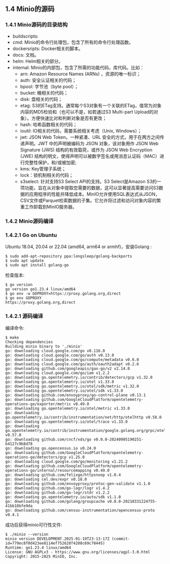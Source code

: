 ## 1.4 Minio的源码

### 1.4.1 Minio源码的目录结构

- buildscripts:
- cmd: Minio的命令行处理包，包含了所有的命令行处理函数。
- dockersripts: Docker相关的脚本。
- docs: 文档。
- helm: Helm相关的部分。
- internal: Minio的内部包，包含了所需的功能代码，库代码。比如：
  - arn: Amazon Resource Names (ARNs) ，资源的唯一标识；
  - auth: 安全认证相关的代码；
  - bpool: 字节池（byte pool）；
  - bucket: 桶相关的代码；
  - disk: 盘相关的代码；
  - etag: S3的ETag支持。通常每个S3对象有一个关联的ETag，值常为对象内容的MD5检验和（也可以不是，如若通过S3 Multi-part Upload的对象）。方便快速比对和判断对象是否有更改；
  - hash: 哈希函数相关的代码；
  - ioutil: IO相关的代码，需要系统相关考虑（Unix, Windows）；
  - jwt: JSON Web Token。一种紧凑、URL 安全的方式，用于在两方之间传递声明。JWT 中的声明被编码为 JSON 对象，该对象用作 JSON Web Signature (JWS) 结构的有效载荷，或作为 JSON Web Encryption (JWE) 结构的明文，使得声明可以被数字签名或用消息认证码（MAC）进行完整性保护，和/或被加密;
  - kms: Key管理子系统；
  - lock：锁机制相关的代码；
  - s3select: 针对支持S3 Select API的支持。S3 Select是Amazon S3的一项功能，旨在从对象中提取您需要的数据，这可以显著提高需要访问S3数据的应用程序的性能并降低成本。MinIO允许使用SQL表达式从JSON，CSV文件或Parquet检索数据的子集。它允许将过滤和访问对象内容的繁重工作卸载到MinIO服务器。

### 1.4.2 Minio源码编译

### 1.4.2.1 Go on Ubuntu

Ubuntu 18.04, 20.04 or 22.04 (amd64, arm64 or armhf)，安装Golang :
```
$ sudo add-apt-repository ppa:longsleep/golang-backports
$ sudo apt update
$ sudo apt install golang-go
```
检查版本:
```
$ go version
go version go1.23.4 linux/amd64
$ go env -w GOPROXY=https://proxy.golang.org,direct
$ go env GOPROXY
https://proxy.golang.org,direct
```

### 1.4.2.1 源码编译
编译命令:
```
$ make
Checking dependencies
Building minio binary to './minio'
go: downloading cloud.google.com/go v0.116.0
go: downloading cloud.google.com/go/auth v0.13.0
go: downloading cloud.google.com/go/compute/metadata v0.6.0
go: downloading cloud.google.com/go/auth/oauth2adapt v0.2.6
go: downloading github.com/googleapis/gax-go/v2 v2.14.0
go: downloading cloud.google.com/go/iam v1.2.2
go: downloading go.opentelemetry.io/contrib/detectors/gcp v1.32.0
go: downloading go.opentelemetry.io/otel v1.33.0
go: downloading go.opentelemetry.io/otel/sdk/metric v1.32.0
go: downloading go.opentelemetry.io/otel/sdk v1.33.0
go: downloading github.com/envoyproxy/go-control-plane v0.13.1
go: downloading github.com/GoogleCloudPlatform/opentelemetry-operations-go/exporter/metric v0.49.0
go: downloading go.opentelemetry.io/otel/metric v1.33.0
go: downloading go.opentelemetry.io/contrib/instrumentation/net/http/otelhttp v0.58.0
go: downloading go.opentelemetry.io/otel/trace v1.33.0
go: downloading go.opentelemetry.io/contrib/instrumentation/google.golang.org/grpc/otelgrpc v0.57.0
go: downloading github.com/cncf/xds/go v0.0.0-20240905190251-b4127c9b8d78
go: downloading go.opencensus.io v0.24.0
go: downloading github.com/GoogleCloudPlatform/opentelemetry-operations-go/detectors/gcp v1.25.0
go: downloading cloud.google.com/go/monitoring v1.21.2
go: downloading github.com/GoogleCloudPlatform/opentelemetry-operations-go/internal/resourcemapping v0.49.0
go: downloading github.com/felixge/httpsnoop v1.0.4
go: downloading cel.dev/expr v0.18.0
go: downloading github.com/envoyproxy/protoc-gen-validate v1.1.0
go: downloading github.com/go-logr/logr v1.4.2
go: downloading github.com/go-logr/stdr v1.2.2
go: downloading go.opentelemetry.io/auto/sdk v1.1.0
go: downloading github.com/golang/groupcache v0.0.0-20210331224755-41bb18bfe9da
go: downloading github.com/census-instrumentation/opencensus-proto v0.4.1
```
成功后获得minio可行性文件:
```
$ ./minio --version
minio version DEVELOPMENT.2025-01-19T23-13-17Z (commit-id=779ec8f0d423ee8114ef752628f4208c69c78445)
Runtime: go1.23.4 linux/amd64
License: GNU AGPLv3 - https://www.gnu.org/licenses/agpl-3.0.html
Copyright: 2015-2025 MinIO, Inc.
```